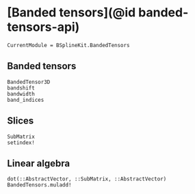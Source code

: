 # [Banded tensors](@id banded-tensors-api)

```@meta
CurrentModule = BSplineKit.BandedTensors
```

## Banded tensors

```@docs
BandedTensor3D
bandshift
bandwidth
band_indices
```

## Slices

```@docs
SubMatrix
setindex!
```

## Linear algebra

```@docs
dot(::AbstractVector, ::SubMatrix, ::AbstractVector)
BandedTensors.muladd!
```
